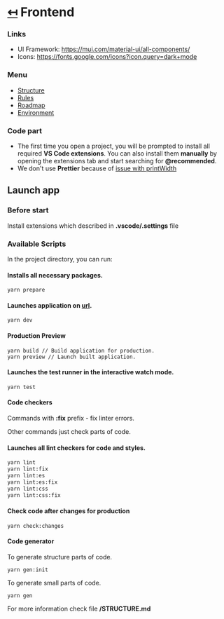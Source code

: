 # [↤](../README.md) Frontend

### Links
- UI Framework: https://mui.com/material-ui/all-components/
- Icons: https://fonts.google.com/icons?icon.query=dark+mode

### Menu
- [Structure](./docs/STRUCTURE.md)
- [Rules](./docs/RULES.md)
- [Roadmap](./docs/ROADMAP.md)
- [Environment](./docs/ENV.md)

### Code part

- The first time you open a project, you will be prompted to install all required __VS Code extensions__. You can also install them __manually__ by opening the extensions tab and start searching for __@recommended__.
- We don't use **Prettier** because of [issue with printWidth](https://github.com/prettier/prettier/issues/3468)

## Launch app
### Before start

Install extensions which described in **.vscode/.settings** file

### Available Scripts

In the project directory, you can run:

#### Installs all necessary packages.

```
yarn prepare
```

#### Launches application on [url](http://localhost:5173/).

```
yarn dev
```

#### Production Preview

```
yarn build // Build application for production.
yarn preview // Launch built application.
```

#### Launches the test runner in the interactive watch mode.

```
yarn test
```

#### Code checkers

Commands with **:fix** prefix - fix linter errors.

Other commands just check parts of code.

#### Launches all lint checkers for code and styles.

```sh
yarn lint
yarn lint:fix
yarn lint:es
yarn lint:es:fix
yarn lint:css
yarn lint:css:fix
```

#### Check code after changes for production

```
yarn check:changes
```

#### Code generator

To generate structure parts of code.

```
yarn gen:init
```

To generate small parts of code.

```
yarn gen
```

For more information check file **/STRUCTURE.md**


